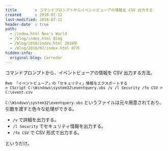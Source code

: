 ```yaml
---
title        : コマンドプロンプトからイベントビューアの情報を CSV 出力する
created      : 2018-07-12
last-modified: 2018-07-12
header-date  : true
path:
  - /index.html Neo's World
  - /blog/index.html Blog
  - /blog/2018/index.html 2018年
  - /blog/2018/07/index.html 07月
hidden-info:
  original-blog: Corredor
---
```


コマンドプロンプトから、イベントビューアの情報を CSV 出力する方法。

```batch
Rem 「イベントビューア」の「セキュリティ」情報をエクスポートする
> CScript C:\Windows\system32\eventquery.vbs /v /l Security /fo CSV > C:\event.csv
```

`C:\Windows\system32\eventquery.vbs` というファイルは元々用意されており、引数を渡すと色々な処理ができる。

- `/v` で詳細を出力する。
- `/l Security` でセキュリティ情報を出力する。
- `/fo CSV` で CSV 形式で出力する。

というだけ。
